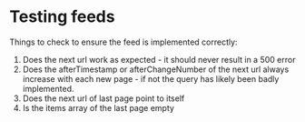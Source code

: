# Testing feeds

Things to check to ensure the feed is implemented correctly:

1. Does the next url work as expected - it should never result in a 500 error
2. Does the afterTimestamp or afterChangeNumber of the next url always increase with each new page - if not the query has likely been badly implemented.
3. Does the next url of last page point to itself
4. Is the items array of the last page empty

 

